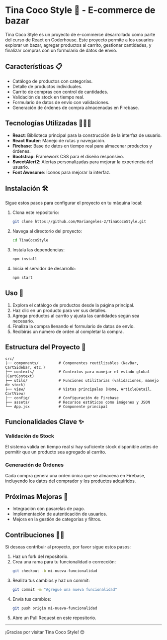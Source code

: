 # Tina Coco Style 🥥 - E-commerce de bazar

Tina Coco Style es un proyecto de e-commerce desarrollado como parte del curso de React en Coderhouse. Este proyecto permite a los usuarios explorar un bazar, agregar productos al carrito, gestionar cantidades, y finalizar compras con un formulario de datos de envío.

## Características 📋

- Catálogo de productos con categorías.
- Detalle de productos individuales.
- Carrito de compras con control de cantidades.
- Validación de stock en tiempo real.
- Formulario de datos de envío con validaciones.
- Generación de órdenes de compra almacenadas en Firebase.

## Tecnologías Utilizadas 👩🏽‍💻

- **React**: Biblioteca principal para la construcción de la interfaz de usuario.
- **React Router**: Manejo de rutas y navegación.
- **Firebase**: Base de datos en tiempo real para almacenar productos y órdenes.
- **Bootstrap**: Framework CSS para el diseño responsivo.
- **SweetAlert2**: Alertas personalizadas para mejorar la experiencia del usuario.
- **Font Awesome**: Íconos para mejorar la interfaz.

## Instalación 🛠️

Sigue estos pasos para configurar el proyecto en tu máquina local:

1. Clona este repositorio:

   ```bash
   git clone https://github.com/Mariangeles-2/TinaCocoStyle.git
   ```

2. Navega al directorio del proyecto:
   ```bash
   cd TinaCocoStyle
   ```
3. Instala las dependencias:
   ```bash
   npm install
   ```
4. Inicia el servidor de desarrollo:
   ```bash
   npm start
   ```

## Uso 🤔

1. Explora el catálogo de productos desde la página principal.
2. Haz clic en un producto para ver sus detalles.
3. Agrega productos al carrito y ajusta las cantidades según sea necesario.
4. Finaliza la compra llenando el formulario de datos de envío.
5. Recibirás un número de orden al completar la compra.

## Estructura del Proyecto 🌲

```plaintext
src/
├── components/         # Componentes reutilizables (NavBar, CartSidebar, etc.)
├── contexts/           # Contextos para manejar el estado global (CartContext)
├── utils/              # Funciones utilitarias (validaciones, manejo de stock)
├── view/               # Vistas principales (Home, ArticleDetail, CartView)
├── config/             # Configuración de Firebase
├── assets/             # Recursos estáticos como imágenes y JSON
└── App.jsx             # Componente principal
```

## Funcionalidades Clave ✨

### Validación de Stock

El sistema valida en tiempo real si hay suficiente stock disponible antes de permitir que un producto sea agregado al carrito.

### Generación de Órdenes

Cada compra genera una orden única que se almacena en Firebase, incluyendo los datos del comprador y los productos adquiridos.

## Próximas Mejoras 🚀

- Integración con pasarelas de pago.
- Implementación de autenticación de usuarios.
- Mejora en la gestión de categorías y filtros.

## Contribuciones 🤝🏽

Si deseas contribuir al proyecto, por favor sigue estos pasos:

1. Haz un fork del repositorio.
2. Crea una rama para tu funcionalidad o corrección:
   ```bash
   git checkout -b mi-nueva-funcionalidad
   ```
3. Realiza tus cambios y haz un commit:
   ```bash
   git commit -m "Agregué una nueva funcionalidad"
   ```
4. Envía tus cambios:
   ```bash
   git push origin mi-nueva-funcionalidad
   ```
5. Abre un Pull Request en este repositorio.

---

¡Gracias por visitar Tina Coco Style! 😊
